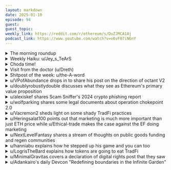 ```yaml
---
layout: markdown
date: 2025-01-10
episode: 94
guest: 
guest_topic: 
weekly_link: https://reddit.com/r/ethereum/s/DuZJMCA1Aj
podcast_link: https://www.youtube.com/watch?v=v6vF07iN6nY
---
```



<details markdown=1>
<summary>The morning roundup</summary>
[View on Reddit →](https://reddit.com/r/ethereum/comments/1hxyrqi/comment/m6d7nyc/)

[u/FrenktheTank](https://reddit.com/u/FrenktheTank)

> Ethereum

[u/usesbinkvideo](https://reddit.com/u/usesbinkvideo)

> 3,542,025 Ethereans subscribed (+2,158)

[u/Twelvemeatballs](https://reddit.com/u/Twelvemeatballs)

> $3,293

[u/TimbukNine](https://reddit.com/u/TimbukNine)

> 0.03482

</details>
<details markdown=1>
<summary>Weekly Haiku: u/Jey_s_TeArS</summary>
[View on Reddit →](https://reddit.com/r/ethereum/comments/1hu02fw/daily_general_discussion_january_05_2025/m5lfmo1/)

*EVM process,*

*Impact of the printing press,*

*Finance full access.*

</details>
<details markdown=1>
<summary>Choda time!</summary>
[View on Reddit →](https://reddit.com/r/ethereum/comments/1hx76vn/comment/m6az9fl/)

༼ つ ◕_◕ ༽つ ETH TAKE MY ENERGY ༼ つ ◕_◕ ༽つ

</details>
<details markdown=1>
<summary>Visit from the doctor (u/Dreth)</summary>
[View on Reddit →](https://reddit.com/r/ethereum/comments/1hx76vn/comment/m6az9fl/)

reminder that crypto is risky, take your eyes off the charts and enjoy your life

money comes and goes but your time spent looking at candles never ever comes back

if you cannot handle that, best to invest in low risk assets

it's been a tough few years, have an entry and exit plan and learn to stomach drops, it's a skill that you need to invest in crypto

for those feeling bad, we all understand and it's going to be okay, i promise

</details>
<details markdown=1>
<summary>Shitpost of the week: u/the-A-word</summary>
[View on Reddit →](https://reddit.com/r/ethereum/comments/1hx76vn/comment/m6bco9k/)

Block of Ages cleave for me,
Let me find myself in Thee.  
Future of France in my hand.  
Five hundred miles from EtherLand

Caught a run of Luck learning how to to mine. 
Got an education on a scratch of a dime.  
Stuck Doomscrolling and Comatose,
Halfway rusted on the salty coast

Made a little money, but it came with scars
With two beat-up ledgers, but zero bars. 
From the Crescent City to the Great Salt Lake
It ain't what you got, it's what you make

When the road got rough and the wheels all broke, we couldn't take more than we could tow.  
Making something out of nothing with a scratch and some hope(ium)
With two old ledgers, like a shovel and a rope

Block of Ages cleave for me,
Let me find myself in Thee.  
Future of France *Our* hands.  
Five hundred miles from EtherLand

</details>
<details markdown=1>
<summary>u/VPofAbundance drops in to share his post on the direction of octant V2</summary>
[View on Reddit →](https://reddit.com/r/ethereum/comments/1hro11y/daily_general_discussion_january_02_2025/m51xf4j/)

gm gm! James here from Octant. Stoked that this channel is coming back to life!  Big shoutout to everyone who made that happen.  Just dropped some knowledge on where we are going for Octant v2.  Its kind of heady but wanted to share nevertheless. [https://reddit.com/r/ethereum/comments/1hs1kuf/comment/m51x11r/?context=3](https://reddit.com/r/ethereum/comments/1hs1kuf/comment/m51x11r/?context=3)

  
Hope you all had a wonderful holiday, 2025 is going to be an amazing year!

</details>
<details markdown=1>
<summary>u/doublyrobustlydouble discusses what they see as Ethereum's primary value proposition</summary>
[View on Reddit →](https://reddit.com/r/ethereum/comments/1hsgmtm/daily_general_discussion_january_03_2025/m58664s/)

Ethereum's main value proposition in my opinion is from securing the  information and value on its network.

The value part is obvious.  The ticker is ETH. ETH itself needs to be valuable in order to guarantee the continued functioning of the chain.  Without ETH value there will be no stakers, no block proposers, no block builders, no transactions, no chain.

The second piece is information.  ETH needs to be [expressive enough](https://www.youtube.com/watch?v=WSN5BaCzsbo&ab_channel=TechCrunch) to contain the various pieces of information that we find useful to put on-chain. Bitcoin is minimally expressive so it was highly limited in the amount of information it could store on-chain. Ethereum expanded the expressiveness to essentially infinity with a turing-complete programming language (Solidity) for smart contracts.

Now anyone can write any smart contract, put it onchain, and anyone in the world can instantly interact with that system.  I also believe that Ethereum has passed the bottleneck stage (for the most part) with fees such that it isn't too expensive to put information into the chain anymore.  [L2 tvl suggests so at least](https://l2beat.com/scaling/tvl).

Being able to rely on the chain, and the information stored on it, to persist into the future relies on the decentralization of the network.  The more decentralized it is the more likely it is to be resistant to attacks of all sorts, be it cultural/physical/financial.  Essentially it creates the most neutral credibility in terms of users being able to rely on it to function as intended.

Additionally, network effects exist all over the place for ETH.  Some examples:

1) mindshare and number of holders who are committed to the network and the ideas behind it rather than just trying to make a quick buck or scamming people 

2) Solo staker ecosystem which supports the foundational community which credibly runs the hardware that the Ethereum software controls, the source of ETH's credibility. 

3) Core dev commmunity. Required to improve and maintain the functioning of the Ethereum network.

4) Builder commnuity.  Improving solidity code, improving our understanding of how to implement the EVM every day, improving smart contract auditing and tooling.  

5) Smart contract network and liquidity.  The existing smart contracts that have been deployed are like the buildings in a city. If the core devs and solo stakers are the road/sidewalk builders transporting you around the system. The smart contracts and teams that have deployed them are the libraries, schools, offices, banks that you can interact with.  The more of these exist in a city the more vibrant the city becomes which is why people all clump together.  Same for smart contract network states.

There's more but that's just some examples.  

I'd like to propose another form of valuing Ethereum which is the amount of human "work" that it secures.  I think by this metric it shouuld be the most valueable asset on the planet bar none.  "But haven't lots of other companies spent 1000x more human hours?" Yes of course. However not all human hours can be counted the same.  Think about all the human hours that go into maintaining an exchange in traditional finance world.  It's huge.  Now you deploy [uniswap contract](https://docs.uniswap.org/contracts/v2/concepts/protocol-overview/how-uniswap-works) which is a fancy version of x * y = k and viola, you have SOLVED exchanging tokens. Basically for all humans for all time.  I still don't think people understand HOW MUCH human effort smart contracts contain within them.  They are the most consolidated, most efficient, human effort in history.  They are the blueprint, the instructions, the software, that controls a fleet of hardware dispersed across the entire world, telling them exactly how to do operations that humans would otherwise have to spend countless hours doing manually.

The more that this system's functionality expands, the easier it gets to use. Network effects.  Eventually it will consume the majority of at least the digital world's activity.  You need ETH to operate this computer.  You don't have enough ETH.

</details>
<details markdown=1>
<summary>u/alexiskef shares Scam Sniffer's 2024 crypto phishing report</summary>
[View on Reddit →](https://reddit.com/r/ethereum/comments/1ht8uy2/daily_general_discussion_january_04_2025/m5bytoo/)

🚨 So, Scam Sniffer [announced](https://x.com/realscamsniffer/status/1875129987604644035?s=46) their 2024 Crypto Phishing Report. I'll paste their main tldr below, but you can also find their [detailed report here..](https://drops.scamsniffer.io/scam-sniffer-2024-web3-phishing-attacks-wallet-drainers-drain-494-million/) I highly recommend giving it a read.. Experienced users will get a refresher course on everything they have learned to watch out for, and new crypto users can certainly get a clear picture of how dangerous it can get out there if they don't set-up proper security practices.. 

📊 *A staggering $494M was lost to Wallet Drainer phishing attacks in 2024, up 67% YoY. The attacks affected 332K addresses (+3.7%), with the severity intensifying and the largest single theft reaching $55.48M. 💸Q1 2024 saw the heaviest losses at $187.2M, with March peaking at $75.2M. 30 major incidents (>$1M) occurred throughout the year, totaling $171M in losses.*

*📉 The attack landscape evolved significantly in 2024, with major drainer exits and new players emerging.. Major Events of the Year:*

* *Q1: Bitcoin price reached all-time high, increased on-chain activity led to rise in phishing*
* *Q2: Pink Drainer announced exit*
* *Q3: Market adjustment, phishing activities cooled down, but occasional large-scale incidents occurred*
* *Q4: Inferno Drainer claimed exit, taken over by Angel*

*💰 Chain & Asset Analysis:*

* *ETH chain dominated with 85.3% of large thefts*
* *Staking/Restaking assets: 40.9%*
* *Stablecoins: 33.5%*
* *Aave Collateral: 10.7%*

*🔍 Most Common Attack Methods:*

* *Permit signatures: 56.7%*
* *setOwner: 31.9%*
* *Transfer: 4.5%*

*⚠️ Essential Security Tips:*

*• Always verify URLs carefully*

*• Never sign transactions you don't understand*

*• Use hardware wallets for large amounts*

*• Enable security tools*

</details>
<details markdown=1>
<summary>u/wolfparking shares some legal documents about operation chokepoint 2.0</summary>
[View on Reddit →](https://reddit.com/r/ethereum/comments/1ht8uy2/daily_general_discussion_january_04_2025/m5h3qxv/)

Coinbase Chief Legal Officer Paul Grewal on X posted that [Coinbase](https://x.com/iampaulgrewal/status/1875226182662418471) obtained unredacted documents between the US FDIC and US banks; shows a coordinated effort to stop crypto activity. Grewal calls for congressional hearings, alleging these actions are part of 'Operation Chokepoint 2.0' to restrict crypto industry growth.

>We finally got the unredacted OCP 2.0 letters from @FDICgov. It took a Court order but you can now read them for yourself below. They show a coordinated effort to stop a wide variety of crypto activity — everything from basic BTC transactions to more complex offerings.

>Note that FDIC magically found TWO more pause letters in this search after saying before that it had complied with an earlier Court order. It's hard to believe in their good faith when their sweater further unravels every time we pull on the thread. The new Congress should launch hearings on all this without delay.

FOIA Docs Link: <https://www.fdic.gov/foia/history-associates-inc-v-fdic-fdics-redacted-pause-letters-january-3-2025>

</details>
<details markdown=1>
<summary>u/Vacremon2 sheds light on some shady TradFi practices</summary>
[View on Reddit →](https://reddit.com/r/ethereum/comments/1hu02fw/daily_general_discussion_january_05_2025/m5ieeo8/)

See PFOF, dark pools, and how market makers work fundamentally by "providing liquidity".


PFOF does not require your purchases to go to "Lit" markets which would affect the price if they did.

Your purchases go to match in-house trades/bets or go to dark pools.

This is partially the reason why IEX "Lit" trading and direct registration of shares have exploded in popularity.

If you want a simple video on how this works, Jon Stewart does a decent job here:
<https://youtu.be/bP74RBTE8kI>

If you wish you can watch from 7:02 onwards to see a rough diagram of what I'm talking about.

Dark pools:
<https://en.wikipedia.org/wiki/Dark_pool>

PFOF:
<https://en.wikipedia.org/wiki/Payment_for_order_flow>

When shares are registered in "Street name" they are registered with Cede & Co. which is DTC's nominee name. (Note that the DTCC is a private company and not a regulatory arm of the U.S. Government)
DTC is a subsidiary of the DTCC.

Brokers or other financial intermediaries maintain accounts with DTC.
The broker holds a sub-account at DTC reflecting its clients’ aggregate holdings, but DTC does not track individual investor accounts.

While the shares are legally registered under the broker or DTC's nominee (Cede & Co.), the individual investor is the beneficial owner.
The broker keeps a record of which individual investor owns what, ensuring proper allocation of dividends, voting rights, and other benefits.

The DTCC board of directors is comprised of executives from the major U.S. banks and market makers:
<https://www.dtcc.com/about/leadership/board>

Does PFOF breach bucketeering laws?

"They": Banks, market makers, exchanges, brokers, hedge funds, etc.

I would also argue that:

1. They make the laws/rules.
2. They follow the laws/rules when it's profitable to do so.
3. They have broken the laws/rules numerous times and are fined with a slap on the wrist from the SEC.

Here's a great one for Citadel Securities (Who have a spot on the board of the DTCC):

<https://www.finra.org/sites/default/files/fda_documents/2020068778601%20Citadel%20Securities%20LLC%20CRD%20116797%20AWC%20gg%20%282024-1731111606057%29.pdf>

"From the start of its Consolidated Audit Trail (CAT) reporting obligation on June 22,
2020, through August 28, 2024, Citadel Securities failed to timely and/or accurately
report data for tens of billions of equity and option order events to the CAT Central
Repository in violation of FINRA Rules 6830, 6893, and 2010."

Some more:

Man buys 100% of the stock of a company:

<https://www.euromoney.com/article/b1320xkhl0443w/naked-shorting-the-curious-incident-of-the-shares-that-didnt-exist>

</details>
<details markdown=1>
<summary>u/Heringsalat100 points out that marketing is much more important than just ETH price while u/Ethical-trade makes the case against the EF doing marketing</summary>
[View on Reddit →](https://reddit.com/r/ethereum/comments/1ht8uy2/daily_general_discussion_january_04_2025/m5c7tdq/)

[u/Heringsalat100](https://reddit.com/u/Heringsalat100):

Many people seem to think that marketing Ethereum is only relevant for price but it isn't. Techies have to be aware that even pretty successful CEOs and politicians have no clue about blockchain technology, maybe not even a glimpse why decentralization matters. They are dependent on people, organizations and companies telling them which chain to choose.

If they are growing comfortable with using other chains than Ethereum because of marketing by these actors it is a net negative for Ethereum the network/project and not just the ETH price. It isn't a price pumping scheme but a basic necessity to educate normal but influential people with easy to remember and understand marketing buzzwords and campaigns.

---

[View on Reddit →](https://reddit.com/r/ethereum/comments/1hu02fw/daily_general_discussion_january_05_2025/m5iyius/)

[u/Ethical-trade](https://reddit.com/u/Ethical-trade):

Unpopular opinion: 

The Ethereum Foundation shouldn't do marketing.

While there have been many bad choices made by the EF over the years, I'm siding with them on this one. 

First off, marketing what?  There are 3 main things that could be marketed:

**1) Marketing ether the asset**

Marketing a token has a name: shilling, and the vast majority of crypto shilling is done by scams. Even most alt-l1s don't openly suggest buying their tokens. 

Also keep in mind that the EF needs to sell eth to fund development. 

Shilling eth while selling it at the same time would probably be one of the easiest way to lose credibility to institutions. Clearly a bad idea.

**2) Marketing Ethereum the network for adoption**

Competitors are very active in this, constantly pushing for adoption, probably often paying for it through artificial partnerships. 

The obvious problem here is that we're barely able to accommodate our existing demand:

Ethereum L1 still can only process 12-15tps on average and is very easy to saturate, making the network unusable for most use cases. 

Existing L2s already put blobs at target value. You might say that target will double with Pectra within a couple of months, but remember that Sony's, Kraken's, and Deutsche Bank's rollups aren't even live yet. 

Do you really want to promote Ethereum to institutions for them to build on it, to then see them fail at launching their products because the network is saturated?

Not only have many institutions already started building on Ethereum by themselves, but it's also still too early to try to onboard the entire world. Our time will come soon enough.

**3) Marketing Ethereum's values**

This point is probably the most debatable of the 3. 

It would indeed be great if the world saw the value of decentralization and censorship resistance. But based on current metrics, it seems like this is already fairly well understood:

\- It's no coincidence if the 2 most valuable blockchains are the 2 most decentralized.

\- It's no coincidence if Ethereum managed to remain home to [55% of the stablecoin market](https://defillama.com/stablecoins/chains), [78% of RWAs](https://app.rwa.xyz/), and [55% of defi TVL](https://defillama.com/chains), after years of insanely expensive transaction fees. 

\- It's no coincidence if Ethereum has [all this crazy institutional adoption](https://ethereumadoption.com/).

Truth be told I think Ethereum doesn't need marketing. The network effect is already past escape velocity. We have barely started to enjoy the benefits of the rollup centric roadmap. 

The future of marketing will be done by institutional L2s, when they'll promote their services to their userbases. Just like Coinbase already does with Base, by adding [7 million weekly active addresses](https://www.growthepie.xyz/) to the ecosystem. 

What do you think Kraken, Sony and Deutsche Bank will do after they launch their rollups? 

Market it to millions of their users.

Do you think all institutions building on Ethereum have made it public yet? 

Fuck no, there are probably dozens of rollups being developed by big brands today, waiting to be announced to keep a competitive edge. And after launching, they'll market their services to their users.

The recent push for marketing by the EF is mostly driven by impatience with price performance.

But I happen to believe that it won't be long for this problem to be solved as well.

</details>
<details markdown=1>
<summary>u/NextLevelFantasy shares a stream of thoughts on public goods funding and regen communities</summary>
[View on Reddit →](https://reddit.com/r/ethereum/comments/1hutadz/daily_general_discussion_january_06_2025/m5pqxk7/)

**2024 Public Goods Funding**

[Gitcoin](https://www.gitcoin.co/blog/reflecting-on-2024-a-year-of-growth-innovation-and-community)

* $10.4M Allo GMV, achieving 69.26% of our business goal.
* 8.2M in matching funds distributed through 105 rounds.
* 141.5K donors made 729.3K donations, contributing $2.1M in crowdfunding.
* 64.64% grant approval rate, with 1,743 grantees supported.

[Giveth](https://blog.giveth.io/a-year-of-giving-2024-milestones-recap-5d1ed3becf42)

* 💸 Total Donation Value: $1,549,258.90
* 📈 Number of Donations: 62,454
* 🫂 Number of Donors: 12,098
* 🌱 New Projects Onboarded: 4,689
* 🎉 Amount of GIVbacks Sent: 12,736,299.26 $GIV ($120,232.57 USD)

**Web3 Regenerative Communities** - [Greenpill Network](https://paragraph.xyz/@greenpill/2024-a-year-in-review) and [ReFi DAO](https://blog.refidao.com/refi-dao-wrapped-2024/)

-----

Just some stream of thought...

Octant deserves to be mentioned along with the heavy hitters but they've been on a perpetual 90 day Epoch cycle and I couldn't find an end of year recap. Money talks and their staking yield is massive. [Octant v2](https://octantapp.notion.site/Degens-Dragons-Octant-V2-Overview-full-version-0-4-127e165689aa8022bb01dfc76e3cca4d) looks like an awesome iteration.

I'm sure it is popping most places and but kinda feels like Optimism is the main layer 2 hub for public goods funding and think what they're doing with retro and metrics based funding is super interesting. Celo is really focused on ReFi and Arbitrum has been making a big push. Maybe anecdotal, but I'd be curious what others are seeing. Bummer that Public Goods Network didn't work out. Might have been timing/execution more than a flawed concept but who knows. 

The regen space is still maturing but pretty pumped about the broad embrace of collaboration and increasing focus on impact measurement/standards and capital formation/allocation experimentation. So many other regen/education based organizations and projects that are all pieces of the puzzle. Funding the Commons, VDAO, Regens Unite, Bloom Network, 2077,  Atlantis P2P, Noun-ish communities and VRBS and flows.wtf, Kolektivo, Crypto Altruism, Breadchain, Climate Coordination Network, Ma Earth, Blockchain for Good Alliance, Public Goods Club etc and DeSci is out of scope for me but everything happening over there...Glo Dollar and other mechanisms like lotto pgf, Flow State and this streaming qf wave, Grant Ships, futarchy, so much shit happening.

Bunch of Greenpill Chapters/Guilds and ReFi DAO Local Nodes are absolutely killing it. Have spent most of my time the last year with Greenpill Network, Dev Guild, and Writers Guild. Still have a lot of furniture to move around, infrastructure to develop and operational mechanisms to polish within Greenpill but 2025 we're really leaning into the [Regen Coordination](https://www.regencoordination.xyz/Regen-Coordination-Hub-11a2e7251f2f8091bcc9fd0caf288e72) which was established in 2024 with ReFi DAO and CeloPG, but Let's GROW dao and probably some others deserve props for really amplifying and contributing to the cause. In 2024 had a round for the organizations, one for individuals, Bioregional Finance, and Agroforestry DAO. 

Some top of mind real world impact tools: Impact Miner, Gain Forest, Restor, EthicsHub, Helios, SolarPunkDAO, Green Goods, Silvi, Kokonut Network, Treegens, etc. 

So many coordination/governance/impact measurement tools being built like EAS, Guild.xyz, RnDAO, TogetherCrew, Gardens, KarmaGAP, Coordinape, Open Civics, Endaoment, Hypercerts, Open Source Observer, Commons Stack.

Trying to post more often without overthinking it. Would love to see more public goods funding content here. Really is important for Ethereum's sustainability, culture and competitive advantage. There's a huge demand for better marketing of Ethereum and I think the regen/pgf space is gold in that department.

</details>
<details markdown=1>
<summary>u/hanniabu explains how he stepped up his game and you can too</summary>
[View on Reddit →](https://reddit.com/r/ethereum/comments/1hx76vn/daily_general_discussion_january_09_2025/m69kg7b/)

Except from u/hedgemagus on [another thread](https://reddit.com/r/ethereum/comments/1hx76vn/comment/m692t97/). Context is they want to contribute to promoting Ethereum but don't know how.

>its something I want to work on, I feel like if I'm the one throwing this out there its not right that I dont do my part. Im just not sure what my best offer to fixing this is yet.

You don't need to be a genius to contribute in meaningful ways. For example I created [https://ethereumadoption.com/](https://ethereumadoption.com/) b/c I saw there was a gap in what was happening vs people's perception. My first iteration of this was just a markdown file with a list of links. Didn't know how to create a website or manage a server, it was just a markdown file hosted as a static site.

If anybody wants to get started on something and would like some support, feel free to comment here or DM.

</details>
<details markdown=1>
<summary>u/LogrisTheBard explains how tokens are going to eat TradFi</summary>
[View on Reddit →](https://reddit.com/r/ethereum/comments/1hx76vn/daily_general_discussion_january_09_2025/m6b1wox/)

The Mutual Fund celebrated its centennial last year. These were the crown jewel of fintech in their day and they predate the SEC which is a good reminder that fintech innovation was entirely possible before the SEC graciously stepped in to protect all of us. Mutual funds gave investors price exposure to an entire sector through a simple passive investment. It's an early example of using the same bookkeeping system we use for ownership of companies for more abstract financial intentions.

Then in the 1990s Tradfi invented ETFs. These were more tax efficient than mutual funds because buyers could treat income as capital gains and redeem the shares for in-kind assets (which avoids a trade) but most importantly they were natively tradable on the stock exchange throughout the day rather than indirectly through the fund company or brokers after market close. Taxes deferred allow you to compound more money before eventually cashing out. Paying a lower tax rate effectively increases your yield compared to dividends. Fairer redemptions protects the peg and leads to a healthier asset for buyers. The benefits of these changes are undeniable and due to them ETFs have experienced explosive growth.

Since their inception ETFs have been gobbling up an ever larger share of the economy. In the early 1990s at the advent of the ETF, mutual funds accounted for around 20% of the NYSE total market cap. Today, mutual funds and ETFs together account for around 40%. This is in addition to the market cap rising from 36.7% of US GDP to a staggering 208%. This shows just how much fundamental value there is to a financial wrapper around even the simplest financial intent (a basket of assets).

But the blockchain is doing much more than acting simply as a ledger at this point. It does more than transfer value; it adds value by enabling you to express financial intentions. Today you can capture financial upside from any type of price movement you like. There are ways to profit from the price going up, down, sideways, or just being volatile. Defi has already rebuilt most of Tradfi on more technically sound infrastructure backed by more math and less counterparties. This covers everything from [decentralized exchanges](https://defillama.com/dexs), to [rate-stripping protocols](https://tokenomicsexplained.com/rate-speculation-platforms), to options protocols and even some entirely new things like [prediction markets](https://vitalik.eth.limo/general/2024/11/09/infofinance.html), [leveraged carry trades](https://tokenomicsexplained.com/harvesting-interest-rate-spreads), and a fully [internet native bond](https://mirror.xyz/0xF99d0E4E3435cc9C9868D1C6274DfaB3e2721341/v_ksCJPHOLFOtXB47ng7cdYnFiVOq2pw22clQJq8weU).

Wrapping these financial intents in tokens offers the same benefits ETFs brought to the stock market but once you combine those benefits with the power of finalization you achieve self-compounding, yield-bearing, leveraged strategies underpinning the token that anyone, anywhere in the world can access with nothing more than a swap or deposit. You no longer have to resort to something like [this](https://tokenomicsexplained.com/the-double-logris). Uniswap v1 didn't return a token. Uniswap v2 did; and I attribute this simple fact to its dominance today. The simple act of creating a token for each LP enabled the liquidity farming boom of 2020.  In Tradfi when you wrap these things with their own identifier and make them tradable they call it a Structured Product. In Defi, we call it a token. In the same way ETFs are eating the stock market, [tokens are going to eat Tradfi](https://youtu.be/HTveRlW7QPo?si=8b73P7RkTZGvwu7d&t=160). Don't lose sight of the forest for the trees, this is a multi-trillion dollar opportunity.

</details>
<details markdown=1>
<summary>u/MinimalGravitas covers a declaration of digital rights post that they saw</summary>
[View on Reddit →](https://reddit.com/r/ethereum/comments/1hx76vn/daily_general_discussion_january_09_2025/m6anrz1/)

This isn't strictly an Ethereum or even crypto thing, but it is an example of the cypherpunk values that are probably a large part of what attracted many of us here in the first place:

<https://x.com/DesignItForUs/status/1877014902315086122>

A Declaration of Digital Rights, put together by a group of young people to address the real dangers and risks of the online world that is being built for them. Below are a selection of 5 out of their 12 points that particularly resonate with me, but to be honest they are all good, I just don't want to rob them of clicks by sharing them all here. 

If these are values you want to support, then I would suggest you like or share their tweet to help encourage these views.

* **Right to privacy:** Social media platforms collect endless amounts of data on us. Young people have the right to scroll without Big Tech listening to them on every corner of the internet and selling off that data to the highest bidder. Companies should be responsible for designing social media and AI products that consistently protect and preserve our personal data. Privacy must come before profit.

* **Right to user controls:** Suggested posts in feed, new shop features, algorithms, endless scrolling, and never-ending push notifications. Whether you like them or hate them, young people have the right to switch the most harmful features on or off, whenever we choose.

* **Right to delete:** As consumers of digital products, young people have a right to permanently delete our own content and leave social media platforms that are not working for us. Social media platforms should uphold that right, delete our information, and leave us alone. The right to our personal information is solely ours, not social media companies’.

* **Right to transparency:** Big Tech has thrived off of the presumption that they are above the law. They leverage their power as private companies to profit from our pain, by design, while shielding themselves in opacity. Like any other public goods, we as consumers have a right to fair and transparent products that are responsible to the user and the law, not the shareholders nor the CEOs. 

* **Right to be protected from manipulation:** Like never before, Big Tech has relentlessly leveraged innovation against the best interests of users, manipulating our data and weaponizing our well being against us. Instead of crafting design features meant to support healthy engagement, Big Tech companies have wielded their unchecked power to addict us and harm us while publicly saying otherwise. We have a right to be shielded from these insidious patterns of abuse.

Disclaimer: None - I've never asked anyone here to share anything or do anything before, and I am in no way affiliated with this group (hadn't heard of them until just now), but I strongly feel like I should support potential allies if they advocate for values I share.

</details>
<details markdown=1>
<summary>u/Adankairo's daily Devcon "Redefining boundaries in the Infinite Garden"</summary>
[View on Reddit →](https://reddit.com/r/ethereum/comments/1hro11y/daily_general_discussion_january_02_2025/m51ynb2/)

#Daily DevCon #32:

[Redefining boundaries in the Infinite Garden ](https://www.youtube.com/watch?v=SE15rsPVHz0)

It's Thursday, January 02, 2025 — day 32 of our DevCon Ethducation listen-along series.

##Summary:

The speaker highlighted the key advancements in Ethereum, such as reduced energy consumption post-merge, more than 99.9% scaling solutions, and cheaper/faster transactions on layer twos. They emphasized Ethereum's readiness for long-term development based on values of credibility, neutrality, open source, participation, and decentralization. The talk drew parallels to Southeast Asian governance structures and emphasized the importance of nurturing a diverse ecosystem with shared values for long-lasting resilience, likening it to a garden where various circles coexist and collaborate rather than one dominating force, fostering innovation and sustainability in the Ethereum community.

##Discussion Questions:

How can the values of credibility, neutrality, open source, participation, and decentralization in Ethereum contribute to its long-term development and sustainability in the blockchain space?

In what ways can fostering a diverse ecosystem with shared values be a driving force behind innovation and resilience in the Ethereum community, similar to the concept of various circles coexisting in a garden?

Your mission is to consume the content, then comment with insight on this thread, and vote up other valuable comments. The primary goal here is community development through education.

- [Yesterday's discussion](https://reddit.com/r/ethereum/comments/1hqxsej/daily_general_discussion_january_01_2025/m4u0ws9/)
- [All DevCon talks ranked by views](https://github.com/hanniabu/devcon-7-videos/blob/main/videos.md)
- [The grand idea](https://reddit.com/r/ethfinance/comments/1h0xkvx/daily_general_discussion_november_27_2024/lz8b95w/)

***
^The ^summary ^and ^discussion ^questions ^are ^AI-generated ^from ^Youtube's ^autogenerated ^transcript. ^The ^transcript ^may ^capture ^some ^names ^and ^terms ^incorrectly.

</details>
